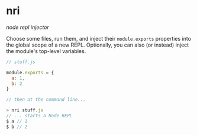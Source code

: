 # nri
_node repl injector_

Choose some files, run them, and inject their `module.exports` properties into the global scope of a new REPL. Optionally, you can also (or instead) inject the module's top-level variables.

```js
// stuff.js

module.exports = {
  a: 1,
  b: 2
}

// then at the command line...

> nri stuff.js
// ... starts a Node REPL
$ a // 1
$ b // 2
```